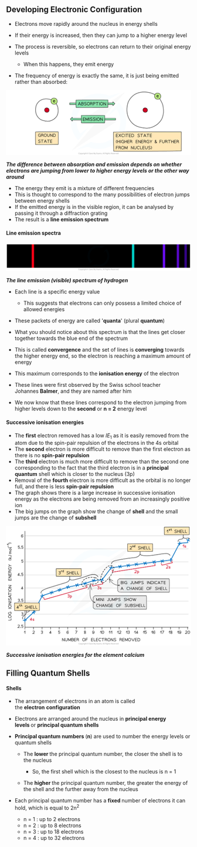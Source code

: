 Developing Electronic Configuration
-----------------------------------

* Electrons move rapidly around the nucleus in energy shells
* If their energy is increased, then they can jump to a higher energy level
* The process is reversible, so electrons can return to their original energy levels

  + When this happens, they emit energy
* The frequency of energy is exactly the same, it is just being emitted rather than absorbed:

![](2.1.5-Absorption-and-emission.png)

*<b>The difference between absorption and emission depends on whether electrons are jumping from lower to higher energy levels or the other way around</b>*

* The energy they emit is a mixture of different frequencies
* This is thought to correspond to the many possibilities of electron jumps between energy shells
* If the emitted energy is in the visible region, it can be analysed by passing it through a diffraction grating
* The result is a <b>line emission spectrum</b>

#### Line emission spectra

![](2.1.5-Line-emission-visible-spectrum-of-hydrogen.png)

*<b>The line emission (visible) spectrum of hydrogen</b>*

* Each line is a specific energy value

  + This suggests that electrons can only possess a limited choice of allowed energies
* These packets of energy are called '<b>quanta</b>' (plural <b>quantum</b>)
* What you should notice about this spectrum is that the lines get closer together towards the blue end of the spectrum
* This is called <b>convergence</b> and the set of lines is <b>converging</b> towards the higher energy end, so the electron is reaching a maximum amount of energy
* This maximum corresponds to the <b>ionisation energy</b> of the electron
* These lines were first observed by the Swiss school teacher Johannes <b>Balmer</b>, and they are named after him
* We now know that these lines correspond to the electron jumping from higher levels down to the <b>second</b> or <b>n = 2</b> energy level

#### Successive ionisation energies

* The <b>first</b> electron removed has a low *IE*<sub>1</sub> as it is easily removed from the atom due to the spin-pair repulsion of the electrons in the 4s orbital
* The <b>second</b> electron is more difficult to remove than the first electron as there is no <b>spin-pair repulsion</b>
* The <b>third </b>electron is much more difficult to remove than the second one corresponding to the fact that the third electron is in a <b>principal quantum</b> shell which is closer to the nucleus (3p)
* Removal of the <b>fourth </b>electron is more difficult as the orbital is no longer full, and there is less <b>spin-pair repulsion</b>
* The graph shows there is a large increase in successive ionisation energy as the electrons are being removed from an increasingly positive ion
* The big jumps on the graph show the change of <b>shell</b> and the small jumps are the change of <b>subshell</b>

![Successive Ionisation Energies of Calcium, downloadable IB Chemistry revision notes](Successive-Ionisation-Energies-of-Calcium-.png)

*<b>Successive ionisation energies for the element calcium</b>*

Filling Quantum Shells
----------------------

#### Shells

* The arrangement of electrons in an atom is called the <b>electron</b> <b>configuration</b>
* Electrons are arranged around the nucleus in <b>principal energy levels </b>or <b>principal quantum shells</b>
* <b>Principal quantum numbers </b>(<b>n</b>) are used to number the energy levels or quantum shells

  + The <b>lower </b>the principal quantum number, the closer the shell is to the nucleus

    - So, the first shell which is the closest to the nucleus is n = 1
  + The <b>higher </b>the principal quantum number, the greater the energy of the shell and the further away from the nucleus
* Each principal quantum number has a <b>fixed </b>number of electrons it can hold, which is equal to 2n<sup>2</sup>

  + n = 1 : up to 2 electrons
  + n = 2 : up to 8 electrons
  + n = 3 : up to 18 electrons
  + n = 4 : up to 32 electrons
